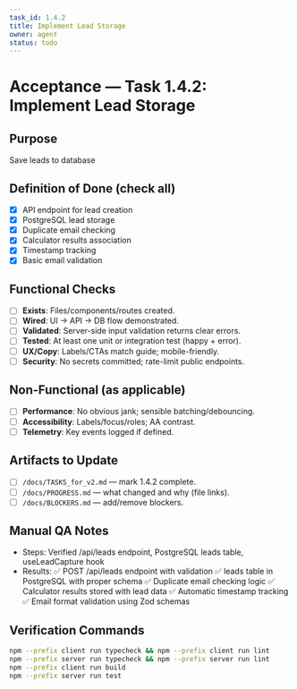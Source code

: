 ```yaml
---
task_id: 1.4.2
title: Implement Lead Storage
owner: agent
status: todo
---
```


# Acceptance — Task 1.4.2: Implement Lead Storage

## Purpose
Save leads to database

## Definition of Done (check all)
- [x] API endpoint for lead creation
- [x] PostgreSQL lead storage
- [x] Duplicate email checking
- [x] Calculator results association
- [x] Timestamp tracking
- [x] Basic email validation

## Functional Checks
- [ ] **Exists**: Files/components/routes created.
- [ ] **Wired**: UI → API → DB flow demonstrated.
- [ ] **Validated**: Server-side input validation returns clear errors.
- [ ] **Tested**: At least one unit or integration test (happy + error).
- [ ] **UX/Copy**: Labels/CTAs match guide; mobile-friendly.
- [ ] **Security**: No secrets committed; rate-limit public endpoints.

## Non-Functional (as applicable)
- [ ] **Performance**: No obvious jank; sensible batching/debouncing.
- [ ] **Accessibility**: Labels/focus/roles; AA contrast.
- [ ] **Telemetry**: Key events logged if defined.

## Artifacts to Update
- [ ] `/docs/TASKS_for_v2.md` — mark 1.4.2 complete.
- [ ] `/docs/PROGRESS.md` — what changed and why (file links).
- [ ] `/docs/BLOCKERS.md` — add/remove blockers.

## Manual QA Notes
- Steps: Verified /api/leads endpoint, PostgreSQL leads table, useLeadCapture hook
- Results: ✅ POST /api/leads endpoint with validation ✅ leads table in PostgreSQL with proper schema ✅ Duplicate email checking logic ✅ Calculator results stored with lead data ✅ Automatic timestamp tracking ✅ Email format validation using Zod schemas

## Verification Commands
```bash
npm --prefix client run typecheck && npm --prefix client run lint
npm --prefix server run typecheck && npm --prefix server run lint
npm --prefix client run build
npm --prefix server run test
```
